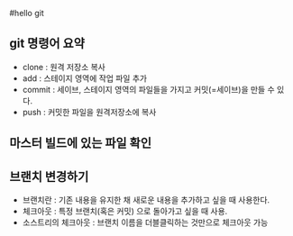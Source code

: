 #hello git

## git 명령어 요약

- clone : 원격 저장소 복사
- add : 스테이지 영역에 작업 파일 추가
- commit : 세이브, 스테이지 영역의 파일들을 가지고 커밋(=세이브)을 만들 수 있다.
- push : 커밋한 파일을 원격저장소에 복사



## 마스터 빌드에 있는 파일 확인

## 브랜치 변경하기

- 브랜치란 : 기존 내용을 유지한 채 새로운 내용을 추가하고 싶을 때 사용한다.
- 체크아웃 : 특정 브랜치(혹은 커밋) 으로 돌아가고 싶을 때 사용.
- 소스트리의 체크아웃 : 브랜치 이름을 더블클릭하는 것만으로 체크아웃 가능
